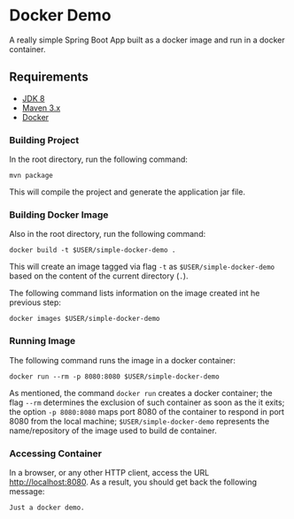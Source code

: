 # Docker Demo
A really simple Spring Boot App built as a docker image and run in a docker container.
## Requirements
* [JDK 8](https://www.oracle.com/technetwork/pt/java/javase/downloads/jdk8-downloads-2133151.html)
* [Maven 3.x](https://archive.apache.org/dist/maven/maven-3/3.6.0/binaries/)
* [Docker](https://www.docker.com/get-started)
### Building Project
In the root directory, run the following command:
```
mvn package
``` 
This will compile the project and generate the application jar file.
### Building Docker Image
Also in the root directory, run the following command:
```
docker build -t $USER/simple-docker-demo .
```
This will create an image tagged via flag `-t` as `$USER/simple-docker-demo` based on the content of the current directory (`.`).

The following command lists information on the image created int he previous step:
```
docker images $USER/simple-docker-demo
```
### Running Image
The following command runs the image in a docker container:
```
docker run --rm -p 8080:8080 $USER/simple-docker-demo
```
 As mentioned, the command `docker run` creates a docker container; the flag `--rm` determines the exclusion of such container as soon as the it exits; the option `-p 8080:8080` maps port 8080 of the container to respond in port 8080 from the local machine; `$USER/simple-docker-demo` represents the name/repository of the image used to build de container.  
### Accessing Container
In a browser, or any other HTTP client, access the URL [http://localhost:8080](http://localhost:8080). As a result, you should get back the following message:
```
Just a docker demo. 
```